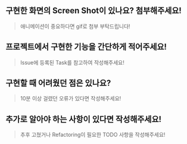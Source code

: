 ## 구현한 화면의 Screen Shot이 있나요? 첨부해주세요!
> 애니메이션이 중요하다면 gif로 첨부 부탁드립니다!


## 프로젝트에서 구현한 기능을 간단하게 적어주세요!
> Issue에 등록된 Task를 참고하여 작성해주세요!


## 구현할 때 어려웠던 점은 있나요?
> 10분 이상 걸렸던 오류가 있다면 작성해주세요!


## 추가로 알아야 하는 사항이 있다면 작성해주세요!
> 추후 고쳤거나 Refactoring이 필요한 TODO 사항을 작성해주세요!

